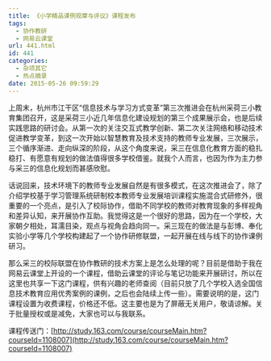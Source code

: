 ```yaml
---
title: 《小学精品课例观摩与评议》课程发布
tags:
  - 协作教研
  - 网易云课堂
url: 441.html
id: 441
categories:
  - 杂项其它
  - 热点摘录
date: 2015-05-26 09:59:29
---
```


上周末，杭州市江干区“信息技术与学习方式变革”第三次推进会在杭州采荷三小教育集团召开，这是采荷三小近几年信息化建设规划的第三个成果展示会，也是后续实践思路的研讨会。从第一次的关注交互式教学创新、第二次关注网络和移动技术促进教学变革，到这一次开始以智慧教育及技术支持的教师专业发展，三次展示，三个循序渐进、走向纵深的阶段，从这个角度来说，采三在信息化教育方面的稳扎稳打、有愿意有规划的做法值得很多学校借鉴。就我个人而言，也因为作为主力参与采三的信息化规划而甚感欣慰。

话说回来，技术环境下的教师专业发展自然是有很多模式，在这次推进会了，除了介绍学校基于学习管理系统研制校本教师专业发展培训课程实施混合式研修外，很重要的一个亮点，是引入了校际协作，借助不同学校的教师对教育现象的多样视角和差异认知，来开展协作互助。我觉得这是一个很好的思路，因为在一个学校，大家朝夕相处，耳濡目染，观点与视角会趋向同一。采三现在的做法是与彭博、奉化实验小学等几个学校构建起了一个协作研修联盟，一起开展在线与线下的协作课例研习。

那么采三的校际联盟在协作教研的技术方案上是怎么处理的呢？目前是借助于我在网易云课堂上开设的一个课程，借助云课堂的评论与笔记功能来开展研讨，所以在这里也共享一下这门课程，供有兴趣的老师查阅（目前只放了几个学校入选全国信息技术教育应用优秀案例的课例，之后也会陆续上传一些）。需要说明的是，这门课程设置为收费课程，价格还不低。这主要也是为了屏蔽无关用户，敬请谅解。关于批量授权或是减免，大家也可以与我联系。

课程传送门：[http://study.163.com/course/courseMain.htm?courseId=1108007](http://study.163.com/course/courseMain.htm?courseId=1108007)